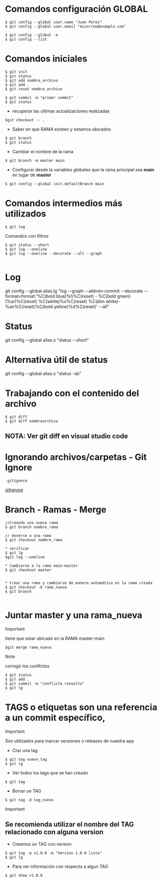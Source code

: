 
# Comandos configuración GLOBAL
```
$ git config --global user.name "Juan Perez" 
$ git config --global user.email "micorreo@example.com"

$ git config --global -e
$ git config --list

```
# Comandos iniciales
```
$ git init
$ git status
$ git add nombre_archivo
$ git add .
$ git reset nombre_archivo

$ git commit -m "primer commit"
$ git status
```
* recuperar las ultimas actualizaciones realizadas
```
$git checkout -- .
```

* Saber en que RAMA existen y estamos ubicados

```
$ git branch
$ git status
```
* Cambiar el nombre de la rama
```
$ git branch -m master main
```
* Configurar desde la variables globales que la rama principal sea **main** en lugar de  **master**
```
$ git config --global init.defaultBranch main

```

# Comandos intermedios más utilizados

```
$ git log

```

Comandos con filtros
```
$ git status --short
$ git log --oneline
$ git log --oneline --decorate --all --graph


```
# Log
git config --global alias.lg "log --graph --abbrev-commit --decorate --format=format:'%C(bold blue)%h%C(reset) - %C(bold green)(%ar)%C(reset) %C(white)%s%C(reset) %C(dim white)- %an%C(reset)%C(bold yellow)%d%C(reset)' --all"

# Status
git config --global alias.s "status --short"

# Alternativa útil de status
git config --global alias.s "status -sb"

# Trabajando con el contenido del archivo
```
$ git diff
$ git diff nombrearchivo
```
## NOTA: Ver git diff en visual studio code

# Ignorando archivos/carpetas - Git Ignore
```
.gitignore

```
[gitignore](https://github.com/luisreylara/git/blob/main/.gitignore) 

# Branch - Ramas - Merge
```
//Creando una nueva rama
$ git branch nombre_rama

// moverse a una rama
$ git checkout nombre_rama

* verificar
$ git lg
$git log --oneline

* Cambiarse a la rama main-master
$ git checkout master


* Crear una rama y cambiarse de manera automática en la rama creada
$ git checkout -b rama_nueva
$ git branch


```

# Juntar master y una rama_nueva
>[!IMPORTANT]
>
>tiene que estar ubicado en la RAMA  master-main

```
$git merge rama_nueva
```
>[!NOTE]
>
>corregir los conflictos
```
$ git status
$ git add .
$ git commit -m "conflicto resuelto"
$ git lg

```
# TAGS o etiquetas son una referencia a un commit específico,
>[!IMPORTANT]
>
> Son utilizados para marcar versiones o releases de nuestra app

* Crar una tag
```
$ git tag nuevo_tag
$ git lg
```
* Ver todos los tags que se han creado
```
$ git tag
```
* Borrar un TAG
```
$ git tag -d tag_nuevo
```
>[!IMPORTANT]
>
> Se recomienda utilizar el nombre del TAG relacionado con alguna version
>-------
* Creamos un TAG con version
```
$ git tag -a v1.0.0 -m "Version 1.0.0 lista"
$ git lg
```
* Para ver información con respecto a algun TAG
```
$ git show v1.0.0
```



